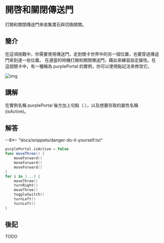 # 開啓和關閉傳送門

打開和關閉傳送門來收集寶石與切換開關。

## 簡介

在這項挑戰中，你需要使用傳送門，走到關卡世界中的另一個位置，也要穿過傳送門來到達一些位置。
在適當的時機打開和關閉傳送門，藉此來練習設定屬性。在這個關卡中，有一種稱為 purplePortal 的實例，你可以使用點記法來修改它。

![img](https://imagedelivery.net/cdkaXPuFls5qlrh3GM4hfA/cdc83a12-8594-4832-03a6-7573121fee00/public)

## 講解

在實例名稱 purplePortal 後方加上句點（.），以及想要存取的屬性名稱 (isActive)。

## 解答

--8<-- "docs/snippets/danger-do-it-yourself.txt"

```swift linenums="1"
purplePortal.isActive = false
func moveThree() {
    moveForward()
    moveForward()
    moveForward()
}
for i in 1...3 {
    moveThree()
    turnRight()
    moveThree()
    toggleSwitch()
    turnLeft()
    turnLeft()
}
```

## 後記

TODO
